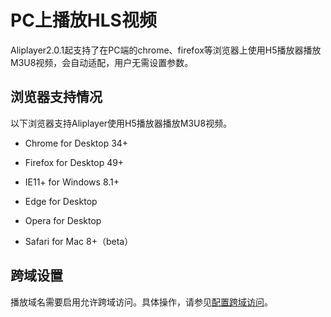 PC上播放HLS视频 
===============================

Aliplayer2.0.1起支持了在PC端的chrome、firefox等浏览器上使用H5播放器播放M3U8视频，会自动适配，用户无需设置参数。

浏览器支持情况 
----------------------------

以下浏览器支持Aliplayer使用H5播放器播放M3U8视频。

* Chrome for Desktop 34+

  

* Firefox for Desktop 49+

  

* IE11+ for Windows 8.1+

  

* Edge for Desktop

  

* Opera for Desktop

  

* Safari for Mac 8+（beta）

  




跨域设置 
-------------------------

播放域名需要启用允许跨域访问。具体操作，请参见[配置](/cn.zh-CN/播放器SDK/Web播放器/更多功能介绍/配置跨域访问.md)[跨域访问](/cn.zh-CN/播放器SDK/Web播放器/更多功能介绍/配置跨域访问.md)。
